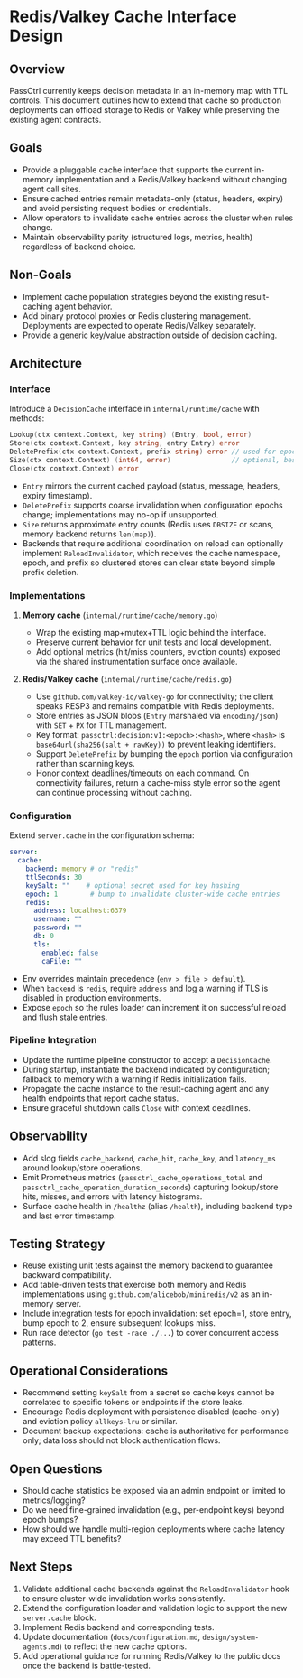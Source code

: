 # Redis/Valkey Cache Interface Design

## Overview
PassCtrl currently keeps decision metadata in an in-memory map with TTL controls. This document outlines how to extend that cache so production deployments can offload storage to Redis or Valkey while preserving the existing agent contracts.

## Goals
- Provide a pluggable cache interface that supports the current in-memory implementation and a Redis/Valkey backend without changing agent call sites.
- Ensure cached entries remain metadata-only (status, headers, expiry) and avoid persisting request bodies or credentials.
- Allow operators to invalidate cache entries across the cluster when rules change.
- Maintain observability parity (structured logs, metrics, health) regardless of backend choice.

## Non-Goals
- Implement cache population strategies beyond the existing result-caching agent behavior.
- Add binary protocol proxies or Redis clustering management. Deployments are expected to operate Redis/Valkey separately.
- Provide a generic key/value abstraction outside of decision caching.

## Architecture
### Interface
Introduce a `DecisionCache` interface in `internal/runtime/cache` with methods:

```go
Lookup(ctx context.Context, key string) (Entry, bool, error)
Store(ctx context.Context, key string, entry Entry) error
DeletePrefix(ctx context.Context, prefix string) error // used for epoch-style invalidation
Size(ctx context.Context) (int64, error)               // optional, best-effort
Close(ctx context.Context) error
```

- `Entry` mirrors the current cached payload (status, message, headers, expiry timestamp).
- `DeletePrefix` supports coarse invalidation when configuration epochs change; implementations may no-op if unsupported.
- `Size` returns approximate entry counts (Redis uses `DBSIZE` or scans, memory backend returns `len(map)`).
- Backends that require additional coordination on reload can optionally implement `ReloadInvalidator`, which receives the cache namespace, epoch, and prefix so clustered stores can clear state beyond simple prefix deletion.

### Implementations
1. **Memory cache** (`internal/runtime/cache/memory.go`)
   - Wrap the existing map+mutex+TTL logic behind the interface.
   - Preserve current behavior for unit tests and local development.
   - Add optional metrics (hit/miss counters, eviction counts) exposed via the shared instrumentation surface once available.

2. **Redis/Valkey cache** (`internal/runtime/cache/redis.go`)
   - Use `github.com/valkey-io/valkey-go` for connectivity; the client speaks RESP3 and remains compatible with Redis deployments.
   - Store entries as JSON blobs (`Entry` marshaled via `encoding/json`) with `SET` + `PX` for TTL management.
   - Key format: `passctrl:decision:v1:<epoch>:<hash>`, where `<hash>` is `base64url(sha256(salt + rawKey))` to prevent leaking identifiers.
   - Support `DeletePrefix` by bumping the `epoch` portion via configuration rather than scanning keys.
   - Honor context deadlines/timeouts on each command. On connectivity failures, return a cache-miss style error so the agent can continue processing without caching.

### Configuration
Extend `server.cache` in the configuration schema:

```yaml
server:
  cache:
    backend: memory # or "redis"
    ttlSeconds: 30
    keySalt: ""    # optional secret used for key hashing
    epoch: 1        # bump to invalidate cluster-wide cache entries
    redis:
      address: localhost:6379
      username: ""
      password: ""
      db: 0
      tls:
        enabled: false
        caFile: ""
```

- Env overrides maintain precedence (`env > file > default`).
- When `backend` is `redis`, require `address` and log a warning if TLS is disabled in production environments.
- Expose `epoch` so the rules loader can increment it on successful reload and flush stale entries.

### Pipeline Integration
- Update the runtime pipeline constructor to accept a `DecisionCache`.
- During startup, instantiate the backend indicated by configuration; fallback to memory with a warning if Redis initialization fails.
- Propagate the cache instance to the result-caching agent and any health endpoints that report cache status.
- Ensure graceful shutdown calls `Close` with context deadlines.

## Observability
- Add slog fields `cache_backend`, `cache_hit`, `cache_key`, and `latency_ms` around lookup/store operations.
- Emit Prometheus metrics (`passctrl_cache_operations_total` and `passctrl_cache_operation_duration_seconds`) capturing lookup/store hits, misses, and errors with latency histograms.
- Surface cache health in `/healthz` (alias `/health`), including backend type and last error timestamp.

## Testing Strategy
- Reuse existing unit tests against the memory backend to guarantee backward compatibility.
- Add table-driven tests that exercise both memory and Redis implementations using `github.com/alicebob/miniredis/v2` as an in-memory server.
- Include integration tests for epoch invalidation: set epoch=1, store entry, bump epoch to 2, ensure subsequent lookups miss.
- Run race detector (`go test -race ./...`) to cover concurrent access patterns.

## Operational Considerations
- Recommend setting `keySalt` from a secret so cache keys cannot be correlated to specific tokens or endpoints if the store leaks.
- Encourage Redis deployment with persistence disabled (cache-only) and eviction policy `allkeys-lru` or similar.
- Document backup expectations: cache is authoritative for performance only; data loss should not block authentication flows.

## Open Questions
- Should cache statistics be exposed via an admin endpoint or limited to metrics/logging?
- Do we need fine-grained invalidation (e.g., per-endpoint keys) beyond epoch bumps?
- How should we handle multi-region deployments where cache latency may exceed TTL benefits?

## Next Steps
1. Validate additional cache backends against the `ReloadInvalidator` hook to ensure cluster-wide invalidation works consistently.
2. Extend the configuration loader and validation logic to support the new `server.cache` block.
3. Implement Redis backend and corresponding tests.
4. Update documentation (`docs/configuration.md`, `design/system-agents.md`) to reflect the new cache options.
5. Add operational guidance for running Redis/Valkey to the public docs once the backend is battle-tested.
